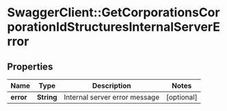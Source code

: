 # SwaggerClient::GetCorporationsCorporationIdStructuresInternalServerError

## Properties
Name | Type | Description | Notes
------------ | ------------- | ------------- | -------------
**error** | **String** | Internal server error message | [optional] 


